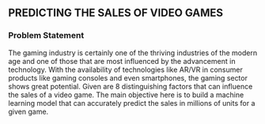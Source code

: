 ## PREDICTING THE SALES OF VIDEO GAMES

### Problem Statement

The gaming industry is certainly one of the thriving industries of the modern age and one of those that are most influenced by the advancement in technology. With the availability of technologies like AR/VR in consumer products like gaming consoles and even smartphones, the gaming sector shows great potential. 
Given are 8 distinguishing factors that can influence the sales of a video game. The main objective here is to build a machine learning model that can accurately predict the sales in millions of units for a given game.
